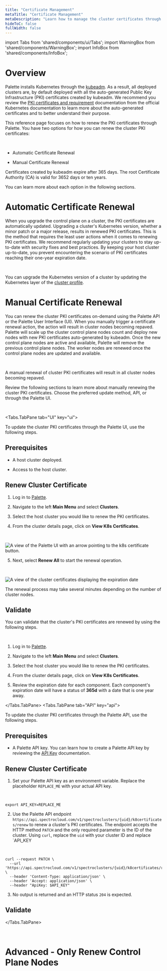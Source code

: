 ```yaml
---
title: "Certificate Management"
metaTitle: "Certificate Management"
metaDescription: "Learn how to manage the cluster certificates through Palette."
hideToC: false
fullWidth: false
---
```


import Tabs from 'shared/components/ui/Tabs';
import WarningBox from 'shared/components/WarningBox';
import InfoBox from 'shared/components/InfoBox';


# Overview

Palette installs Kubernetes through the [kubeadm](https://kubernetes.io/docs/reference/setup-tools/kubeadm). As a result, all deployed clusters are, by default deployed with all the auto-generated Public Key Infrastructure (PKI) certificates created by kubeadm. We recommend you review the [PKI certificates and requirement](https://kubernetes.io/docs/setup/best-practices/certificates) documentation from the official Kubernetes documentation to learn more about the auto-generated certificates and to better understand their purpose.

This reference page focuses on how to renew the PKI certificates through Palette. You have two options for how you can renew the cluster PKI certificates:

  <br />

  * Automatic Certificate Renewal


  * Manual Certificate Renewal



<InfoBox>

Certificates created by kubeadm expire after 365 days. The root Certificate Authority (CA) is valid for 3652 days or ten years.

</InfoBox>


You can learn more about each option in the following sections. 



# Automatic Certificate Renewal

When you upgrade the control plane on a cluster, the PKI certificates are automatically updated. Upgrading a cluster's Kubernetes version, whether a minor patch or a major release, results in renewed PKI certificates. This is the method that requires the least user actions when it comes to renewing PKI certificates. We recommend regularly updating your clusters to stay up-to-date with security fixes and best practices. By keeping your host cluster up-to-date, you prevent encountering the scenario of PKI certificates reaching their one-year expiration date.

<br />

<InfoBox>

You can upgrade the Kubernetes version of a cluster by updating the Kubernetes layer of the [cluster profile](/cluster-profiles).

</InfoBox>


# Manual Certificate Renewal

You can renew the cluster PKI certificates on-demand using the Palette API or the Palette User Interface (UI). When you manually trigger a certificate renewal action, the action will result in cluster nodes becoming repaved. Palette will scale up the cluster control plane nodes count and deploy new nodes with new PKI certificates auto-generated by kubeadm. Once the new control plane nodes are active and available, Palette will remove the previous control plane nodes. The worker nodes are renewed once the control plane nodes are updated and available.

<br />

<WarningBox>

A manual renewal of cluster PKI certificates will result in all cluster nodes becoming repaved.

</WarningBox>


Review the following sections to learn more about manually renewing the cluster PKI certificates. Choose the preferred update method, API, or through the Palette UI.



<br />

<Tabs>


<Tabs.TabPane tab="UI" key="ui">


To update the cluster PKI certificates through the Palette UI, use the following steps.


## Prerequisites

- A host cluster deployed.


- Access to the host cluster.

## Renew Cluster Certificate

1. Log in to [Palette](https://console.spectrocloud.com).


2. Navigate to the left **Main Menu** and select **Clusters**.


3. Select the host cluster you would like to renew the PKI certificates.


4. From the cluster details page, click on **View K8s Certificates**.

  <br />

  ![A view of the Palette UI with an arrow pointing to the k8s certificate button.](/clusters_cluster-management_certificate-management_cluster-details-page.png)


5. Next, select **Renew All** to start the renewal operation.

  <br />

  ![A view of the cluster certificates displaying the expiration date](/clusters_cluster-management_certificate-management_certificate-renew-page.png)

The renewal process may take several minutes depending on the number of cluster nodes.
## Validate

You can validate that the cluster's PKI certificates are renewed by using the following steps.

<br />

1. Log in to [Palette](https://console.spectrocloud.com).


2. Navigate to the left **Main Menu** and select **Clusters**.


3. Select the host cluster you would like to renew the PKI certificates.


4. From the cluster details page, click on **View K8s Certificates**.


5. Review the expiration date for each component. Each component's expiration date will have a status of **365d** with a date that is one year away. 


</Tabs.TabPane>
<Tabs.TabPane tab="API" key="api">


To update the cluster PKI certificates through the Palette API, use the following steps.


## Prerequisites

- A Palette API key. You can learn how to create a Palette API key by reviewing the [API Key](/user-management/user-authentication/) documentation.


## Renew Cluster Certificate


1. Set your Palette API key as an environment variable. Replace the placeholder `REPLACE_ME` with your actual API key.

  <br />

  ```shell
  export API_KEY=REPLACE_ME
  ```

2. Use the Palette API endpoint `https://api.spectrocloud.com/v1/spectroclusters/{uid}/k8certificates/renew` to renew a cluster's PKI certificates. The endpoint accepts the HTTP method `PATCH` and the only required parameter is the ID of the cluster. Using `curl`, replace the `uid` with your cluster ID and replace `API_KEY

  <br />

  ```shell
  curl --request PATCH \
    --url  'https://api.spectrocloud.com/v1/spectroclusters/{uid}/k8certificates/renew' \
    --header 'Content-Type: application/json' \
    --header 'Accept: application/json' \
    --header "ApiKey: $API_KEY"
  ```

3. No output is returned and an HTTP status `204` is expected.




## Validate



</Tabs.TabPane>
</Tabs>

<br />

# Advanced - Only Renew Control Plane Nodes